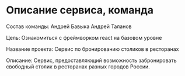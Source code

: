 # Описание сервиса, команда
Состав команды: 
Андрей Бавыка
Андрей Таланов

Цель: 
Ознакомиться с фреймворком react на базовом уровне 

Название проекта: 
Сервис по бронированию столиков в ресторанах 

Описание:
Сервис, предоставляющий возможность забронировать свободный столик в ресторанах разных городов России.
